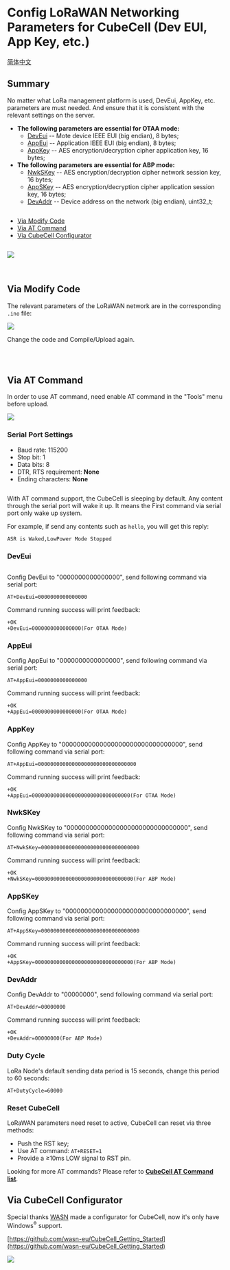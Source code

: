 # Config LoRaWAN Networking Parameters for CubeCell (Dev EUI, App Key, etc.)
[简体中文](https://heltec-automation.readthedocs.io/zh_CN/latest/cubecell/lorawan/config_parameter.html)
## Summary

No matter what LoRa management platform is used, DevEui, AppKey, etc. parameters are must needed. And ensure that it is consistent with the relevant settings on the server.

- **The following parameters are essential for OTAA mode:**
  - [DevEui](#deveui) -- Mote device IEEE EUI (big endian), 8 bytes;
  - [AppEui](#appeui) -- Application IEEE EUI (big endian), 8 bytes;
  - [AppKey](#appkey) -- AES encryption/decryption cipher application key, 16 bytes;
- **The following parameters are essential for ABP mode:**
  - [NwkSKey](#nwkskey) -- AES encryption/decryption cipher network session key, 16 bytes;
  - [AppSKey](#appskey) -- AES encryption/decryption cipher application session key, 16 bytes;
  - [DevAddr](#devaddr) -- Device address on the network (big endian), uint32_t;

``` Tip:: There are three methods to configuration LoRaWAN networking parameters, choose one of them.

```

- [Via Modify Code](#via-modify-code)
- [Via AT Command](#via-at-command)
- [Via CubeCell Configurator](#via-cubecell-configurator)

```Tip:: Parameters such as frequency band need to be modified in "Tools".

```

![](img/config_parameter/04.png)

&nbsp;

## Via Modify Code

The relevant parameters of the LoRaWAN network are in the corresponding `.ino` file:

![](img/config_parameter/03.png)

Change the code and Compile/Upload again.

&nbsp;

``` Note:: The follows two methods need AT-Command enable.

```

## Via AT Command

In order to use AT command, need enable AT command in the "Tools" menu before upload.

![](img/config_parameter/01.png)

### Serial Port Settings

- Baud rate: 115200
- Stop bit: 1
- Data bits: 8
- DTR, RTS requirement: **None**
- Ending characters: **None**

``` Note:: Make sure there is NO ending characters or new line in you serial monitor config!

```

With AT command support, the CubeCell is sleeping by default. Any content through the serial port will wake it up. It means the First command via serial port only wake up system.

For example, if send any contents such as `hello`, you will get this reply:

`ASR is Waked,LowPower Mode Stopped`

### DevEui

``` Tip:: We take all zero just for example

```

Config DevEui to "0000000000000000", send following command via serial port:

`AT+DevEui=0000000000000000`

Command running success will print feedback: 

```
+OK
+DevEui=0000000000000000(For OTAA Mode)
```

### AppEui

Config AppEui to "0000000000000000", send following command via serial port:

`AT+AppEui=0000000000000000`

Command running success will print feedback: 

```
+OK
+AppEui=0000000000000000(For OTAA Mode)
```

### AppKey

Config AppKey to "00000000000000000000000000000000", send following command via serial port:

`AT+AppEui=00000000000000000000000000000000`

Command running success will print feedback: 

```
+OK
+AppEui=00000000000000000000000000000000(For OTAA Mode)
```

### NwkSKey

Config NwkSKey to "00000000000000000000000000000000", send following command via serial port:

`AT+NwkSKey=00000000000000000000000000000000`

Command running success will print feedback: 

```
+OK
+NwkSKey=00000000000000000000000000000000(For ABP Mode)
```

### AppSKey

Config AppSKey to "00000000000000000000000000000000", send following command via serial port:

`AT+AppSKey=00000000000000000000000000000000`

Command running success will print feedback: 

```
+OK
+AppSKey=00000000000000000000000000000000(For ABP Mode)
```

### DevAddr

Config DevAddr to "00000000", send following command via serial port:

`AT+DevAddr=00000000`

Command running success will print feedback: 

```
+OK
+DevAddr=00000000(For ABP Mode)
```

### Duty Cycle

LoRa Node's default sending data period is 15 seconds, change this period to 60 seconds:

`AT+DutyCycle=60000`

### Reset CubeCell

LoRaWAN parameters need reset to active, CubeCell can reset via three methods:

- Push the RST key;
- Use AT command: `AT+RESET=1`
- Provide a ≥10ms LOW signal to RST pin.

Looking for more AT commands? Please refer to **[CubeCell AT Command list](https://resource.heltec.cn/download/CubeCell/AT_Command_list/CubeCell_Series_AT_Command_User_Manual_V0.4.pdf)**.



## Via CubeCell Configurator

Special thanks [WASN](https://github.com/wasn-eu) made a configurator for CubeCell, now it's only have Windows<sup>®</sup> support.

[https://github.com/wasn-eu/CubeCell_Getting_Started](https://github.com/wasn-eu/CubeCell_Getting_Started)

![](img/config_parameter/02.png)

